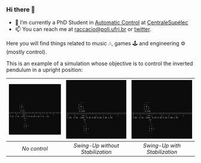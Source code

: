### Hi there 👋


- 🔭 I’m currently a PhD Student in [Automatic Control](https://en.wikipedia.org/wiki/Automation) at [CentraleSupélec](https://www.centralesupelec.fr/)
- 📫 You can reach me at raccacio@poli.ufrj.br or [twitter](https://twitter.com/oaccacio).

<!--
**Accacio/Accacio** is a ✨ _special_ ✨ repository because its `README.md` (this file) appears on your GitHub profile.

Here are some ideas to get you started:

- 🌱 I’m currently learning ...
- 👯 I’m looking to collaborate on ...
- 🤔 I’m looking for help with ...
- 💬 Ask me about ...
- 📫 How to reach me: ...
- 😄 Pronouns: ...
- ⚡ Fun fact: ...
-->

Here you will find things related to music 🎶, games 🕹️ and engineering ⚙️ (mostly control).

This is an example of a simulation whose objective is to control the inverted pendulum in a upright position:

| <a href="https://asciinema.org/a/375762" target="_blank"><img src="img/no_control.svg" width="300" title="click to watch" /></a> | <a href="https://asciinema.org/a/375763" target="_blank"><img src="img/no_control_swingup.svg" width="300" title="click to watch" /></a> | <a href="https://asciinema.org/a/375764" target="_blank"><img src="img/controlled.svg" width="300" title="click to watch" /></a> |
|:--:| :--: |:--: |
| *No control* | *Swing-Up without Stabilization* |  *Swing-Up with Stabilization* |
